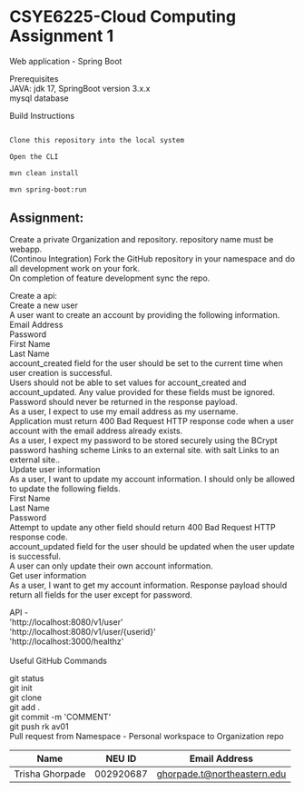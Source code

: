 # CSYE6225-Cloud Computing Assignment 1

Web application - Spring Boot<br/>

Prerequisites<br/>
JAVA: jdk 17, SpringBoot version 3.x.x<br/>
mysql database<br/>

Build Instructions<br/>

```bash

Clone this repository into the local system

Open the CLI

mvn clean install

mvn spring-boot:run
```


## Assignment:

Create a private Organization and repository. repository name must be webapp.<br/>
(Continou Integration) Fork the GitHub repository in your namespace and do all development work on your fork.<br/>
On completion of feature development sync the repo.<br/>

Create a api:<br/>
Create a new user<br/>
A user want to create an account by providing the following information.<br/>
Email Address<br/>
Password<br/>
First Name<br/>
Last Name<br/>
account_created field for the user should be set to the current time when user creation is successful.<br/>
Users should not be able to set values for account_created and account_updated. Any value provided for these fields must be ignored.<br/>
Password should never be returned in the response payload.<br/>
As a user, I expect to use my email address as my username.<br/>
Application must return 400 Bad Request HTTP response code when a user account with the email address already exists.<br/>
As a user, I expect my password to be stored securely using the BCrypt password hashing scheme Links to an external site. with salt Links to an external site..<br/>
Update user information<br/>
As a user, I want to update my account information. I should only be allowed to update the following fields.<br/>
First Name<br/>
Last Name<br/>
Password<br/>
Attempt to update any other field should return 400 Bad Request HTTP response code.<br/>
account_updated field for the user should be updated when the user update is successful.<br/>
A user can only update their own account information.<br/>
Get user information<br/>
As a user, I want to get my account information. Response payload should return all fields for the user except for password.<br/>

API - <br/>
'http://localhost:8080/v1/user'<br/>
'http://localhost:8080/v1/user/{userid}'<br/>
'http://localhost:3000/healthz'<br/>
<br/>
Useful GitHub Commands<br/>

git status<br/>
git init<br/>
git clone <br/>
git add .<br/>
git commit -m 'COMMENT'<br/>
git push rk av01<br/>
Pull request from Namespace - Personal workspace to Organization repo<br/>

|Name	         | NEU ID	 |   Email Address              |
|----------------|-----------|------------------------------|
|Trisha Ghorpade |002920687  | ghorpade.t@northeastern.edu  |
